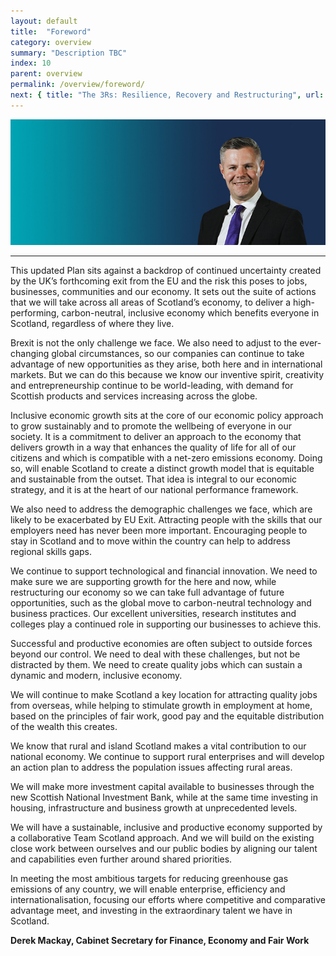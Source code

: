 ```yaml
---
layout: default
title:  "Foreword"
category: overview
summary: "Description TBC"
index: 10
parent: overview
permalink: /overview/foreword/
next: { title: "The 3Rs: Resilience, Recovery and Restructuring", url: "/overview/resilience-recovery-restructuring/"}
---
```


![A photograph of Derek Mackay, Cabinet Secretary for Finance, Economy and Fair Work](/assets/images/pageimages/Overview.1.jpg)
<br>
<hr>

This updated Plan sits against a backdrop of continued uncertainty created by the UK’s forthcoming exit from the EU and the risk this poses to jobs, businesses, communities and our economy.  It sets out the suite of actions that we will take across all areas of Scotland’s economy, to deliver a high-performing, carbon-neutral, inclusive economy which benefits everyone in Scotland, regardless of where they live.  

Brexit is not the only challenge we face.  We also need to adjust to the ever-changing global circumstances, so our companies can continue to take advantage of new opportunities as they arise, both here and in international markets.  But we can do this because we know our inventive spirit, creativity and entrepreneurship continue to be world-leading, with demand for Scottish products and services increasing across the globe.  

Inclusive economic growth sits at the core of our economic policy approach to grow sustainably and to promote the wellbeing of everyone in our society.  It is a commitment to deliver an approach to the economy that delivers growth in a way that enhances the quality of life for all of our citizens and which is compatible with a net-zero emissions economy.  Doing so, will enable Scotland to create a distinct growth model that is equitable and sustainable from the outset. That idea is integral to our economic strategy, and it is at the heart of our national performance framework.  

We also need to address the demographic challenges we face, which are likely to be exacerbated by EU Exit.  Attracting people with the skills that our employers need has never been more important.  Encouraging people to stay in Scotland and to move within the country can help to address regional skills gaps.  

We continue to support technological and financial innovation.  We need to make sure we are supporting growth for the here and now, while restructuring our economy so we can take full advantage of future opportunities, such as the global move to carbon-neutral technology and business practices.  Our excellent universities, research institutes and colleges play a continued role in supporting our businesses to achieve this.  

Successful and productive economies are often subject to outside forces beyond our control.  We need to deal with these challenges, but not be distracted by them.  We need to create quality jobs which can sustain a dynamic and modern, inclusive economy.  

We will continue to make Scotland a key location for attracting quality jobs from overseas, while helping to stimulate growth in employment at home, based on the principles of fair work, good pay and the equitable distribution of the wealth this creates.  

We know that rural and island Scotland makes a vital contribution to our national economy.  We continue to support rural enterprises and will develop an action plan to address the population issues affecting rural areas.  

We will make more investment capital available to businesses through the new Scottish National Investment Bank, while at the same time investing in housing, infrastructure and business growth at unprecedented levels.  

We will have a sustainable, inclusive and productive economy supported by a collaborative Team Scotland approach. And we will build on the existing close work between ourselves and our public bodies by aligning our talent and capabilities even further around shared priorities.  

In meeting the most ambitious targets for reducing greenhouse gas emissions of any country, we will enable enterprise, efficiency and internationalisation, focusing our efforts where competitive and comparative advantage meet, and investing in the extraordinary talent we have in Scotland.  

**Derek Mackay, Cabinet Secretary for Finance, Economy and Fair Work**
